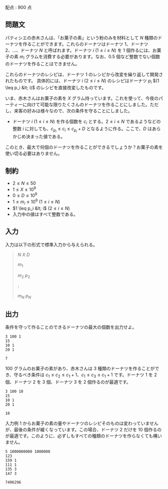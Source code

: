 配点 : $900$ 点

## 問題文

パティシエの赤木さんは、「お菓子の素」という粉のみを材料として $N$ 種類のドーナツを作ることができます。これらのドーナツはドーナツ $1$、ドーナツ $2$、$...$、ドーナツ $N$ と呼ばれます。ドーナツ $i$ $(1 \leq i \leq N)$ を $1$ 個作るには、お菓子の素 $m_i$ グラムを消費する必要があります。なお、$0.5$ 個など整数でない個数のドーナツを作ることはできません。

これらのドーナツのレシピは、ドーナツ $1$ のレシピから改変を繰り返して開発されたものです。
具体的には、ドーナツ $i$ $(2 \leq i \leq N)$ のレシピはドーナツ $p_i$ $(1 \leq p_i &lt; i)$ のレシピを直接改変したものです。

いま、赤木さんはお菓子の素を $X$ グラム持っています。これを使って、今夜のパーティーに向けて可能な限りたくさんのドーナツを作ることにしました。ただし、来客の好みは様々なので、次の条件を守ることにしました。

- ドーナツ $i$ $(1 \leq i \leq N)$ を作る個数を $c_i$ とする。$2 \leq i \leq N$ であるようなどの整数 $i$ に対しても、$c_{p_i} \leq c_i \leq c_{p_i} + D$ となるように作る。ここで、$D$ はあらかじめ決まった値である。

このとき、最大で何個のドーナツを作ることができるでしょうか？お菓子の素を使い切る必要はありません。

## 制約

- $2 \leq N \leq 50$
- $1 \leq X \leq 10^9$
- $0 \leq D \leq 10^9$
- $1 \leq m_i \leq 10^9$ $(1 \leq i \leq N)$
- $1 \leq p_i &lt; i$ $(2 \leq i \leq N)$
- 入力中の値はすべて整数である。

## 入力

入力は以下の形式で標準入力から与えられる。

> $N$ $X$ $D$
> 
> $m_1$
> 
> $m_2$ $p_2$
> 
> $:$
> 
> $m_N$ $p_N$

## 出力

条件を守って作ることのできるドーナツの最大の個数を出力せよ。

```input1
3 100 1
15
10 1
20 1
```

```output1
7
```

$100$ グラムのお菓子の素があり、赤木さんは $3$ 種類のドーナツを作ることができ、守るべき条件は $c_1 \leq c_2 \leq c_1 + 1$、$c_1 \leq c_3 \leq c_1 + 1$ です。ドーナツ $1$ を $2$ 個、ドーナツ $2$ を $3$ 個、ドーナツ $3$ を $2$ 個作るのが最適です。

```input2
3 100 10
15
10 1
20 1
```

```output2
10
```

入力例 1 からお菓子の素の量やドーナツのレシピそのものは変わっていませんが、最後の条件が緩くなっています。この場合、ドーナツ $2$ だけを $10$ 個作るのが最適です。このように、必ずしもすべての種類のドーナツを作らなくても構いません。

```input3
5 1000000000 1000000
123
159 1
111 1
135 3
147 3
```

```output3
7496296
```